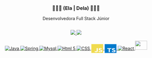

 <h3 align="center">🧑🏻‍💻 (Ela | Dela) 🧑🏻‍💻</h3>
 
<p align="center">Desenvolvedora Full Stack Júnior


 ##

 <div align="center">
    <a href="https://github.com/gomes-vania">
    <img height="180em" src="https://github-readme-stats.vercel.app/api? 
       username=gomes-vania&theme=darcula&show_icons=true&include_all_commits=true&count_private=true"/>
    <img height="180em" src="https://github-readme-stats.vercel.app/api/top-langs/?username=gomes- 
       vania&theme=darcula&layout=compact&langs_count=7"/>
  </div>
 
 <div align="center" style="display: inline_block"><br>
   <img align="center" alt="Java" height="30" width="40" src="https://cdn.jsdelivr.net/gh/devicons/devicon/icons/java/java-original.svg" />
   <img align="center" alt="Spring" height="30" width="40" src="https://cdn.jsdelivr.net/gh/devicons/devicon/icons/spring/spring-original.svg" />
   <img align="center" alt="Mysql" height="30" width="40" src="https://cdn.jsdelivr.net/gh/devicons/devicon/icons/mysql/mysql-original.svg" />
   <img align="center" alt="Html 5" height="30" width="40" src="https://cdn.jsdelivr.net/gh/devicons/devicon/icons/html5/html5-original.svg" />
   <img align="center" alt="CSS" height="30" width="40" src="https://cdn.jsdelivr.net/gh/devicons/devicon/icons/css3/css3-original.svg" />
   <img align="center" alt="Java Script" height="30" width="40"    
       src="https://raw.githubusercontent.com/devicons/devicon/master/icons/javascript/javascript-plain.svg">
   <img align="center" alt="Type Script" height="30" width="40" 
       src="https://raw.githubusercontent.com/devicons/devicon/master/icons/typescript/typescript-plain.svg">
   <img align="center" alt="React" height="30" height="30" width="40" src="https://upload.wikimedia.org/wikipedia/commons/thumb/a/a7/React- 
       icon.svg/1024px-React- 
        icon.svg.png"> 
   <img height="30" width="40" src="https://cdn.jsdelivr.net/gh/devicons/devicon/icons/git/git-original.svg" />
</div>
 
 ##
 
</p>

  

